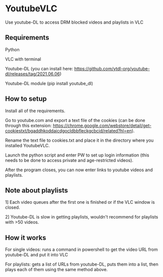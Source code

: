 # YoutubeVLC
Use youtube-DL to access DRM blocked videos and playlists in VLC

## Requirements
Python

VLC with terminal

Youtube-DL (you can install here: https://github.com/ytdl-org/youtube-dl/releases/tag/2021.06.06)

Youtube-DL module (pip install youtube_dl)

## How to setup

Install all of the requirements.

Go to youtube.com and export a text file of the cookies (can be done through this extension: https://chrome.google.com/webstore/detail/get-cookiestxt/bgaddhkoddajcdgocldbbfleckgcbcid/related?hl=en).

Rename the text file to cookies.txt and place it in the directory where you installed YoutubeVLC.

Launch the python script and enter PW to set up login information (this needs to be done to access private and age-restricted videos).

After the program closes, you can now enter links to youtube videos and playlists.

## Note about playlists
1] Each video queues after the first one is finished or if the VLC window is closed. 

2] Youtube-DL is slow in getting playlists, wouldn't recommend for playlists with >50 videos. 

## How it works

For single videos: runs a command in powershell to get the video URL from youtube-DL and put it into VLC

For playlists: gets a list of URLs from youtube-DL, puts them into a list, then plays each of them using the same method above.
